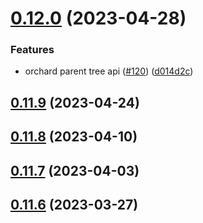 # [0.12.0](https://github.com/bcgov/nr-spar-oracle-api/compare/v0.11.9...v0.12.0) (2023-04-28)


### Features

* orchard parent tree api ([#120](https://github.com/bcgov/nr-spar-oracle-api/issues/120)) ([d014d2c](https://github.com/bcgov/nr-spar-oracle-api/commit/d014d2c8bf6d6de2de05e87c79be1d7b017b8056))



## [0.11.9](https://github.com/bcgov/nr-spar-oracle-api/compare/v0.11.8...v0.11.9) (2023-04-24)



## [0.11.8](https://github.com/bcgov/nr-spar-oracle-api/compare/v0.11.7...v0.11.8) (2023-04-10)



## [0.11.7](https://github.com/bcgov/nr-spar-oracle-api/compare/v0.11.6...v0.11.7) (2023-04-03)



## [0.11.6](https://github.com/bcgov/nr-spar-oracle-api/compare/v0.11.5...v0.11.6) (2023-03-27)



